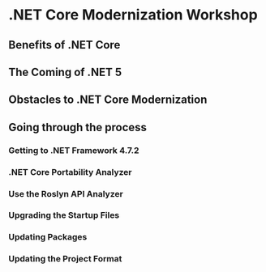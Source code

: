 # .NET Core Modernization Workshop

## Benefits of .NET Core

## The Coming of .NET 5

## Obstacles to .NET Core Modernization

## Going through the process

### Getting to .NET Framework 4.7.2

### .NET Core Portability Analyzer

### Use the Roslyn API Analyzer

### Upgrading the Startup Files

### Updating Packages

### Updating the Project Format
